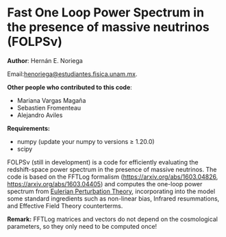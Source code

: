 # Fast One Loop Power Spectrum in the presence of massive neutrinos (FOLPSν)

**Author**: Hernán E. Noriega 

Email:henoriega@estudiantes.fisica.unam.mx. 

**Other people who contributed to this code**:
- Mariana Vargas Magaña
- Sebastien Fromenteau
- Alejandro Aviles


**Requirements:** 

- numpy (update your numpy to versions ≥ 1.20.0)
- scipy


FOLPSν (still in development) is a code for efficiently evaluating the redshift-space power spectrum in the presence of massive neutrinos.
The code is based on the FFTLog formalism (https://arxiv.org/abs/1603.04826, https://arxiv.org/abs/1603.04405) and computes the one-loop power spectrum from [Eulerian Perturbation Theory](https://arxiv.org/abs/astro-ph/0112551), incorporating into the model some standard ingredients such as non-linear bias, Infrared resummations, and Effective Field Theory counterterms.

**Remark:** FFTLog matrices and vectors do not depend on the cosmological parameters, so they only need to be computed once!
